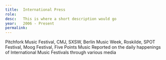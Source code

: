 ```yaml
---
title:  International Press
role:   
desc:   This is where a short description would go
year:   2006 - Present
permalink:
---
```

Pitchfork Music Festival, CMJ, SXSW, Berlin Music Week, Roskilde, SPOT Festival, Moog Festival, Five Points Music
Reported on the daily happenings of International Music Festivals through various media
